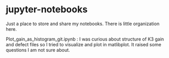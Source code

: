 # jupyter-notebooks

Just a place to store and share my notebooks. There is little organization here.


Plot_gain_as_histogram_git.ipynb : I was curious about structure of K3 gain and defect files so I tried to visualize and plot in matlibplot.  It raised some questions I am not sure about.